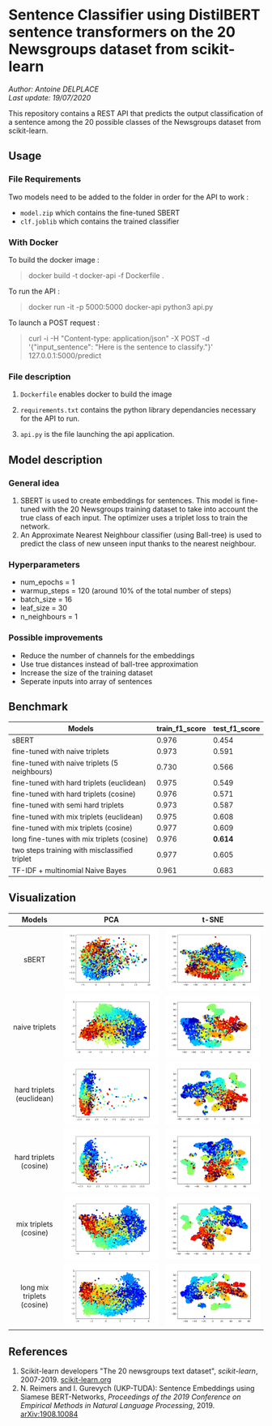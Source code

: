 # Sentence Classifier using DistilBERT sentence transformers on the 20 Newsgroups dataset from scikit-learn
_Author: Antoine DELPLACE_  
_Last update: 19/07/2020_

This repository contains a REST API that predicts the output classification of a sentence among the 20 possible classes of the Newsgroups dataset from scikit-learn.

## Usage
### File Requirements
Two models need to be added to the folder in order for the API to work :
- `model.zip` which contains the fine-tuned SBERT
- `clf.joblib` which contains the trained classifier

### With Docker
To build the docker image :
> docker build -t docker-api -f Dockerfile .

To run the API :
> docker run -it -p 5000:5000 docker-api python3 api.py

To launch a POST request :
> curl -i -H "Content-type: application/json" -X POST -d '{"input_sentence": "Here is the sentence to classify."}' 127.0.0.1:5000/predict


### File description
1. `Dockerfile` enables docker to build the image

2. `requirements.txt` contains the python library dependancies necessary for the API to run.

3. `api.py` is the file launching the api application.


## Model description

### General idea
1. SBERT is used to create embeddings for sentences. This model is fine-tuned with the 20 Newsgroups training dataset to take into account the true class of each input. The optimizer uses a triplet loss to train the network.
2. An Approximate Nearest Neighbour classifier (using Ball-tree) is used to predict the class of new unseen input thanks to the nearest neighbour.

### Hyperparameters
- num_epochs = 1
- warmup_steps = 120 (around 10% of the total number of steps)
- batch_size = 16
- leaf_size = 30
- n_neighbours = 1

### Possible improvements
- Reduce the number of channels for the embeddings
- Use true distances instead of ball-tree approximation
- Increase the size of the training dataset
- Seperate inputs into array of sentences

## Benchmark

| Models                                        | train_f1_score | test_f1_score |
|-----------------------------------------------|----------------|---------------|
| sBERT                                         | 0.976          | 0.454         |
| fine-tuned with naive triplets                | 0.973          | 0.591         |
| fine-tuned with naive triplets (5 neighbours) | 0.730          | 0.566         |
| fine-tuned with hard triplets (euclidean)     | 0.975          | 0.549         |
| fine-tuned with hard triplets (cosine)        | 0.976          | 0.571         |
| fine-tuned with semi hard triplets            | 0.973          | 0.587         |
| fine-tuned with mix triplets (euclidean)      | 0.975          | 0.608         |
| fine-tuned with mix triplets (cosine)         | 0.977          | 0.609         |
| long fine-tunes with mix triplets (cosine)    | 0.976          | __0.614__     |
| two steps training with misclassified triplet | 0.977          | 0.605         |
| TF-IDF + multinomial Naive Bayes              | 0.961          | 0.683         |

## Visualization
| Models                   | PCA                              | t-SNE                            |
:-------------------------:|:--------------------------------:|:---------------------------------:
sBERT                      |  ![](./figures/pca_sbert.svg)    |  ![](./figures/tsne_sbert.svg)
naive triplets             |  ![](./figures/pca_naive.svg)    |  ![](./figures/tsne_naive.svg)
hard triplets (euclidean)  |  ![](./figures/pca_hard_e.svg)   |  ![](./figures/tsne_hard_e.svg)
hard triplets (cosine)     |  ![](./figures/pca_hard_c.svg)   |  ![](./figures/tsne_hard_c.svg)
mix triplets (cosine)      |  ![](./figures/pca_mix.svg)      |  ![](./figures/tsne_mix.svg)
long mix triplets (cosine) |  ![](./figures/pca_long_mix.svg) |  ![](./figures/tsne_long_mix.svg)

## References
1. Scikit-learn developers "The 20 newsgroups text dataset", _scikit-learn_, 2007-2019. [scikit-learn.org](https://scikit-learn.org/stable/datasets/index.html#the-20-newsgroups-text-dataset)
2. N. Reimers and I. Gurevych (UKP-TUDA): Sentence Embeddings using Siamese BERT-Networks, _Proceedings of the 2019 Conference on Empirical Methods in Natural Language Processing_, 2019. [arXiv:1908.10084](https://arxiv.org/abs/1908.10084)